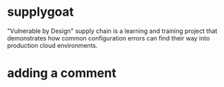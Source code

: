 # supplygoat
"Vulnerable by Design" supply chain is a learning and training project that demonstrates how common configuration errors can find their way into production cloud environments.
# adding a comment